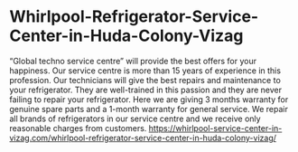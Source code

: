 # Whirlpool-Refrigerator-Service-Center-in-Huda-Colony-Vizag
“Global techno service centre” will provide the best offers for your happiness. Our service centre is more than 15 years of experience in this profession. Our technicians will give the best repairs and maintenance to your refrigerator. They are well-trained in this passion and they are never failing to repair your refrigerator. Here we are giving 3 months warranty for genuine spare parts and a 1-month warranty for general service. We repair all brands of refrigerators in our service centre and we receive only reasonable charges from customers.    https://whirlpool-service-center-in-vizag.com/whirlpool-refrigerator-service-center-in-huda-colony-vizag/
